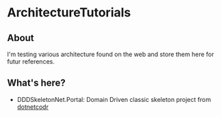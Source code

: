 # ArchitectureTutorials

## About
I'm testing various architecture found on the web and store them here for futur references.

## What's here?
- DDDSkeletonNet.Portal: Domain Driven classic skeleton project from [dotnetcodr](https://dotnetcodr.com/architecture-and-patterns/)